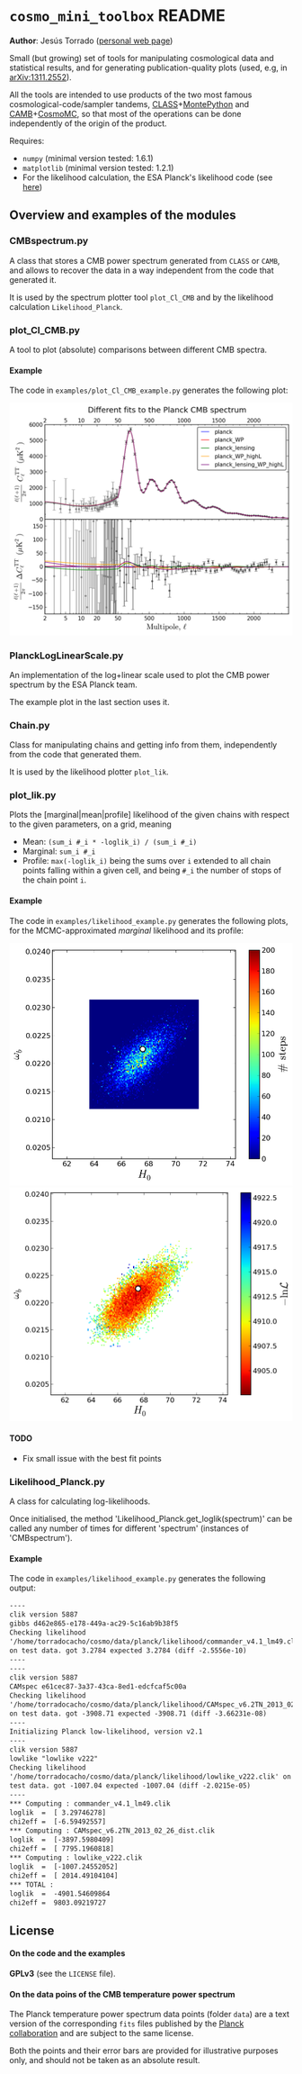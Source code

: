 # `cosmo_mini_toolbox` README

**Author**: Jesús Torrado ([personal web page](http://www.lorentz.leidenuniv.nl/~torradocacho/))

Small (but growing) set of tools for manipulating cosmological data and statistical results, and for generating publication-quality plots (used, e.g, in [arXiv:1311.2552](http://arxiv.org/abs/1311.2552)).

All the tools are intended to use products of the two most famous cosmological-code/sampler tandems, [CLASS](http://class-code.net/)+[MontePython](http://montepython.net/) and [CAMB](http://camb.info/)+[CosmoMC](http://cosmologist.info/cosmomc/), so that most of the operations can be done independently of the origin of the product.

Requires:
* `numpy` (minimal version tested: 1.6.1)
* `matplotlib` (minimal version tested: 1.2.1)
* For the likelihood calculation, the ESA Planck's likelihood code (see [here](http://pla.esac.esa.int/pla/aio/planckProducts.html))

## Overview and examples of the modules

### CMBspectrum.py

A class that stores a CMB power spectrum generated from `CLASS` or `CAMB`, and allows to recover the data in a way independent from the code that generated it.

It is used by the spectrum plotter tool `plot_Cl_CMB` and by the likelihood calculation `Likelihood_Planck`.

### plot_Cl_CMB.py

A tool to plot (absolute) comparisons between different CMB spectra.

#### Example

The code in `examples/plot_Cl_CMB_example.py` generates the following plot:

![Different fits to the Planck CMB spectrum](planck_Cl_diffs.png)

### PlanckLogLinearScale.py

An implementation of the log+linear scale used to plot the CMB power spectrum by the ESA Planck team.

The example plot in the last section uses it.

### Chain.py

Class for manipulating chains and getting info from them, independently from the code that generated them.

It is used by the likelihood plotter `plot_lik`.

### plot_lik.py

Plots the [marginal|mean|profile] likelihood of the given chains with respect to the given parameters, on a grid, meaning
* Mean:     `(sum_i #_i * -loglik_i) / (sum_i #_i)`
* Marginal: `sum_i #_i`
* Profile:  `max(-loglik_i)`
being the sums over `i` extended to all chain points falling within a given cell, and being `#_i` the number of stops of the chain point `i`.

#### Example

The code in `examples/likelihood_example.py` generates the following plots, for the MCMC-approximated *marginal* likelihood and its profile:

![Marginal likelihood](H0_omega_b_marginal.png)
![Profile likelihood](H0_omega_b_profile.png)

#### TODO

* Fix small issue with the best fit points

### Likelihood_Planck.py

A class for calculating log-likelihoods.

Once initialised, the method 'Likelihood_Planck.get_loglik(spectrum)' can be called any number of times for different 'spectrum' (instances of 'CMBspectrum').

#### Example

The code in `examples/likelihood_example.py` generates the following output:

    ----
    clik version 5887
    gibbs d462e865-e178-449a-ac29-5c16ab9b38f5
    Checking likelihood '/home/torradocacho/cosmo/data/planck/likelihood/commander_v4.1_lm49.clik' on test data. got 3.2784 expected 3.2784 (diff -2.5556e-10)
    ----
    ----
    clik version 5887
    CAMspec e61cec87-3a37-43ca-8ed1-edcfcaf5c00a
    Checking likelihood '/home/torradocacho/cosmo/data/planck/likelihood/CAMspec_v6.2TN_2013_02_26_dist.clik' on test data. got -3908.71 expected -3908.71 (diff -3.66231e-08)
    ----
    Initializing Planck low-likelihood, version v2.1
    ----
    clik version 5887
    lowlike "lowlike v222"
    Checking likelihood '/home/torradocacho/cosmo/data/planck/likelihood/lowlike_v222.clik' on test data. got -1007.04 expected -1007.04 (diff -2.0215e-05)
    ----
    *** Computing : commander_v4.1_lm49.clik
    loglik  =  [ 3.29746278]
    chi2eff =  [-6.59492557]
    *** Computing : CAMspec_v6.2TN_2013_02_26_dist.clik
    loglik  =  [-3897.5980409]
    chi2eff =  [ 7795.1960818]
    *** Computing : lowlike_v222.clik
    loglik  =  [-1007.24552052]
    chi2eff =  [ 2014.49104104]
    *** TOTAL :
    loglik  =  -4901.54609864
    chi2eff =  9803.09219727


## License

#### On the code and the examples

**GPLv3** (see the `LICENSE` file).

#### On the data poins of the CMB temperature power spectrum

The Planck temperature power spectrum data points (folder `data`) are a text version of the corresponding `fits` files published by the [Planck collaboration](http://www.esa.int/Planck) and are subject to the same license.

Both the points and their error bars are provided for illustrative purposes only, and should not be taken as an absolute result.

